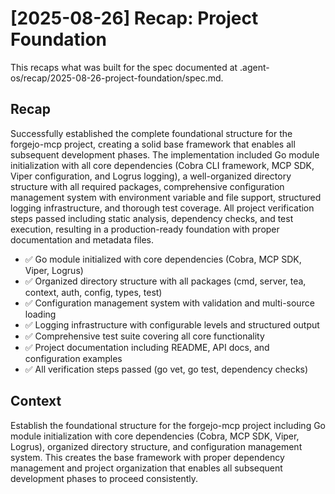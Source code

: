 # [2025-08-26] Recap: Project Foundation

This recaps what was built for the spec documented at .agent-os/recap/2025-08-26-project-foundation/spec.md.

## Recap

Successfully established the complete foundational structure for the forgejo-mcp project, creating a solid base framework that enables all subsequent development phases. The implementation included Go module initialization with all core dependencies (Cobra CLI framework, MCP SDK, Viper configuration, and Logrus logging), a well-organized directory structure with all required packages, comprehensive configuration management system with environment variable and file support, structured logging infrastructure, and thorough test coverage. All project verification steps passed including static analysis, dependency checks, and test execution, resulting in a production-ready foundation with proper documentation and metadata files.

- ✅ Go module initialized with core dependencies (Cobra, MCP SDK, Viper, Logrus)
- ✅ Organized directory structure with all packages (cmd, server, tea, context, auth, config, types, test)
- ✅ Configuration management system with validation and multi-source loading
- ✅ Logging infrastructure with configurable levels and structured output
- ✅ Comprehensive test suite covering all core functionality
- ✅ Project documentation including README, API docs, and configuration examples
- ✅ All verification steps passed (go vet, go test, dependency checks)

## Context

Establish the foundational structure for the forgejo-mcp project including Go module initialization with core dependencies (Cobra, MCP SDK, Viper, Logrus), organized directory structure, and configuration management system. This creates the base framework with proper dependency management and project organization that enables all subsequent development phases to proceed consistently.
